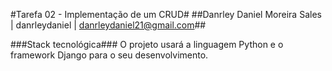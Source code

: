 #Tarefa 02 - Implementação de um CRUD#
##Danrley Daniel Moreira Sales | danrleydaniel | danrleydaniel21@gmail.com##

###Stack tecnológica###
O projeto usará a linguagem Python e o framework Django para o seu desenvolvimento.
